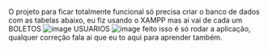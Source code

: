O projeto para ficar totalmente funcional só precisa criar o banco de dados com as tabelas abaixo, eu fiz usando o XAMPP mas ai vai de cada um
                               BOLETOS
![image](https://github.com/JohnLennonLop/gerador-boleto2/assets/83427706/f80aef91-f494-4c15-98f6-0fc26a6d1dd4)
                               USUARIOS
![image](https://github.com/JohnLennonLop/gerador-boleto2/assets/83427706/e85433a2-d679-4055-837d-25b19ef17b40)
feito isso é só rodar a aplicação, qualquer correção fala ai que eu to aqui para aprender também.

